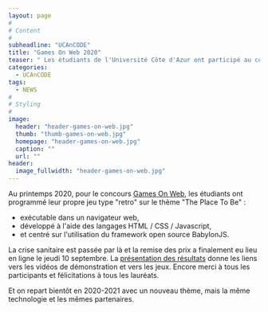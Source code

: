 ```yaml
---
layout: page
#
# Content
#
subheadline: "UCAnCODE"
title: "Games On Web 2020"
teaser: " Les étudiants de l'Université Côte d'Azur ont participé au concours de programmation de jeu web organisé par CGI, en partenariat avec MIAGE, Polytech Sophia et l'IUT de Nice Cote d'Azur."
categories:
  - UCAnCODE
tags:
  - NEWS
#
# Styling
#
image:
  header: "header-games-on-web.jpg"
  thumb: "thumb-games-on-web.jpg"
  homepage: "header-games-on-web.jpg"
  caption: ""
  url: ""
header:
  image_fullwidth: "header-games-on-web.jpg"
---
```



Au printemps 2020, pour le concours [Games On Web](https://www.cgi.fr/fr-fr/event/games-on-web-2020), les étudiants ont programmé leur propre jeu type "retro" sur le thème "The Place To Be" :
- exécutable dans un navigateur web,
- développé à l'aide des langages HTML / CSS / Javascript,
- et centré sur l'utilisation du framework open source BabylonJS.

La crise sanitaire est passée par là et la remise des prix a finalement eu lieu en ligne le jeudi 10 septembre.
La [présentation des résultats](https://docs.google.com/presentation/d/1TRKz9A7VJpum4TaTCD4vtcSpzqLqgRjXuEBXmhTeY24/edit?usp=sharing) donne les liens vers les vidéos de démonstration et vers les jeux.
Encore merci à tous les participants et félicitations à tous les lauréats.

Et on repart bientôt en 2020-2021 avec un nouveau thème, mais la même technologie et les mêmes partenaires.
